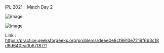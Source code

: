 IPL 2021 - Match Day 2

![image](https://user-images.githubusercontent.com/23376002/191807818-52d0ffc7-f19a-4e0a-aa29-f778683647de.png)

![image](https://user-images.githubusercontent.com/23376002/191807871-19cdbfff-9256-4d68-a0ff-7d3766d6ff72.png)

Link : https://practice.geeksforgeeks.org/problems/deee0e8cf9910e7219f663c18d6d640ea0b87f87/1



